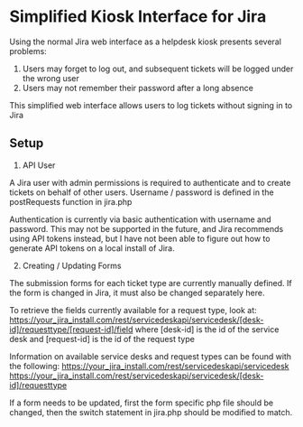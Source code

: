 Simplified Kiosk Interface for Jira
===================================

Using the normal Jira web interface as a helpdesk kiosk presents several problems:

  1. Users may forget to log out, and subsequent tickets will be logged under the wrong user
  2. Users may not remember their password after a long absence

This simplified web interface allows users to log tickets without signing in to Jira

## Setup

1. API User

A Jira user with admin permissions is required to authenticate and to create tickets on behalf of other users. Username / password is defined in the postRequests function in jira.php

Authentication is currently via basic authentication with username and password. This may not be supported in the future, and Jira recommends using API tokens instead, but I have not been able to figure out how to generate API tokens on a local install of Jira.

2. Creating / Updating Forms

The submission forms for each ticket type are currently manually defined. If the form is changed in Jira, it must also be changed separately here.

To retrieve the fields currently available for a request type, look at:
https://your_jira_install.com/rest/servicedeskapi/servicedesk/[desk-id]/requesttype/[request-id]/field
where [desk-id] is the id of the service desk and [request-id] is the id of the request type

Information on available service desks and request types can be found with the following:
https://your_jira_install.com/rest/servicedeskapi/servicedesk
https://your_jira_install.com/rest/servicedeskapi/servicedesk/[desk-id]/requesttype

If a form needs to be updated, first the form specific php file should be changed, then the switch statement in jira.php should be modified to match.
